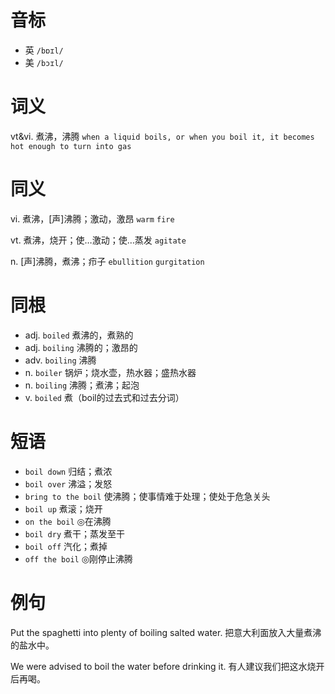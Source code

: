# 音标

- 英 `/bɒɪl/`
- 美 `/bɔɪl/`

# 词义

vt&vi. 煮沸，沸腾
`when a liquid boils, or when you boil it, it becomes hot enough to turn into gas`

# 同义

vi. 煮沸，[声]沸腾；激动，激昂
`warm` `fire`

vt. 煮沸，烧开；使…激动；使…蒸发
`agitate`

n. [声]沸腾，煮沸；疖子
`ebullition` `gurgitation`

# 同根

- adj. `boiled` 煮沸的，煮熟的
- adj. `boiling` 沸腾的；激昂的
- adv. `boiling` 沸腾
- n. `boiler` 锅炉；烧水壶，热水器；盛热水器
- n. `boiling` 沸腾；煮沸；起泡
- v. `boiled` 煮（boil的过去式和过去分词）

# 短语

- `boil down` 归结；煮浓
- `boil over` 沸溢；发怒
- `bring to the boil` 使沸腾；使事情难于处理；使处于危急关头
- `boil up` 煮滚；烧开
- `on the boil` ◎在沸腾
- `boil dry` 煮干；蒸发至干
- `boil off` 汽化；煮掉
- `off the boil` ◎刚停止沸腾

# 例句

Put the spaghetti into plenty of boiling salted water.
把意大利面放入大量煮沸的盐水中。

We were advised to boil the water before drinking it.
有人建议我们把这水烧开后再喝。



